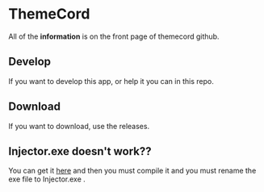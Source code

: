 # ThemeCord

All of the **information** is on the front page of themecord github.

## Develop
If you want to develop this app, or help it you can in this repo.

## Download
If you want to download, use the releases.

## Injector.exe doesn't work??
You can get it [here](https://github.com/leovoel/BeautifulDiscord) and then you must compile it and you must rename the exe file to Injector.exe .